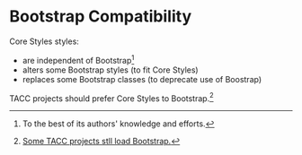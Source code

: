 # Bootstrap Compatibility

Core Styles styles:

- are independent of Bootstrap[^1]
- alters some Bootstrap styles (to fit Core Styles)
- replaces some Bootstrap classes (to deprecate use of Boostrap)

TACC projects should prefer Core Styles to Bootstrap.[^2]

[^1]: To the best of its authors' knowledge and efforts.
[^2]: [Some TACC projects stll load Bootstrap.](https://confluence.tacc.utexas.edu/x/OAACBw)
